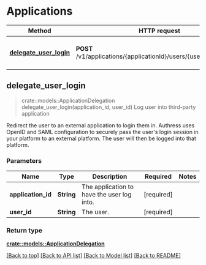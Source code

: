 # Applications
Method | HTTP request | Description
------------- | ------------- | -------------
[**delegate_user_login**](#delegate_user_login) | **POST** /v1/applications/{applicationId}/users/{userId}/delegation | Log user into third-party application



## delegate_user_login

> crate::models::ApplicationDelegation delegate_user_login(application_id, user_id)
Log user into third-party application

Redirect the user to an external application to login them in. Authress uses OpenID and SAML configuration to securely pass the user's login session in your platform to an external platform. The user will then be logged into that platform.

### Parameters


Name | Type | Description  | Required | Notes
------------- | ------------- | ------------- | ------------- | -------------
**application_id** | **String** | The application to have the user log into. | [required] |
**user_id** | **String** | The user. | [required] |

### Return type

[**crate::models::ApplicationDelegation**](ApplicationDelegation.md)


[[Back to top]](#) [[Back to API list]](./README.md#documentation-for-api-endpoints) [[Back to Model list]](./README.md#documentation-for-models) [[Back to README]](./README.md)

